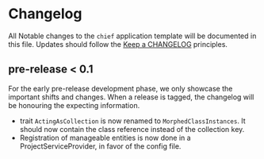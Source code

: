 # Changelog
All Notable changes to the `chief` application template will be documented in this file. Updates should follow the [Keep a CHANGELOG](http://keepachangelog.com/) principles.

## pre-release < 0.1
For the early pre-release development phase, we only showcase the important shifts and changes.
When a release is tagged, the changelog will be honouring the expecting information.

- trait `ActingAsCollection` is now renamed to `MorphedClassInstances`. It should now contain the class reference
instead of the collection key.
- Registration of manageable entities is now done in a ProjectServiceProvider, in favor of the config file.